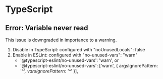 # TypeScript

## Error: Variable never read

This issue is downgraded in importance to a warning.

1. Disable in TypeScript: configured with "noUnusedLocals": false
2. Enable in ESLint:      configured with "no-unused-vars": "warn"
   - '@typescript-eslint/no-unused-vars': 'warn', 
   or
   - '@typescript-eslint/no-unused-vars': ['warn', { argsIgnorePattern: '^_', varsIgnorePattern: '^_' }],